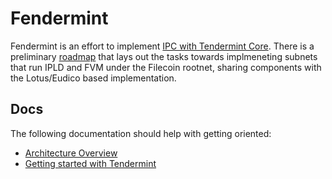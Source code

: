 # Fendermint

Fendermint is an effort to implement [IPC with Tendermint Core](https://docs.google.com/document/d/1cFoTdoRuYgxmWJia6K-b5vmEj-4MvyHCNvShZpyconU/edit#). There is a preliminary [roadmap](https://docs.google.com/spreadsheets/d/1eVwkHEPGNg0js8DKRDIX7sugf5JqbI9zRBddIqzJFfI/edit#gid=0) that lays out the tasks towards implmeneting subnets that run IPLD and FVM under the Filecoin rootnet, sharing components with the Lotus/Eudico based implementation.

## Docs

The following documentation should help with getting oriented:

* [Architecture Overview](./docs/architecture.md)
* [Getting started with Tendermint](./docs/tendermint.md)
